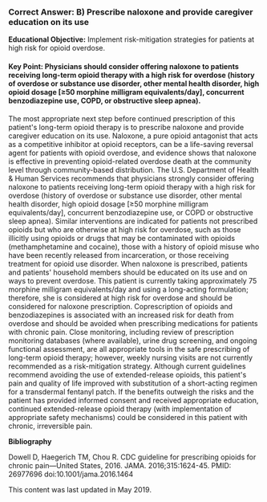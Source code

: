
### Correct Answer: B) Prescribe naloxone and provide caregiver education on its use 

**Educational Objective:** Implement risk-mitigation strategies for patients at high risk for opioid overdose.

#### **Key Point:** Physicians should consider offering naloxone to patients receiving long-term opioid therapy with a high risk for overdose (history of overdose or substance use disorder, other mental health disorder, high opioid dosage [≥50 morphine milligram equivalents/day], concurrent benzodiazepine use, COPD, or obstructive sleep apnea).

The most appropriate next step before continued prescription of this patient's long-term opioid therapy is to prescribe naloxone and provide caregiver education on its use. Naloxone, a pure opioid antagonist that acts as a competitive inhibitor at opioid receptors, can be a life-saving reversal agent for patients with opioid overdose, and evidence shows that naloxone is effective in preventing opioid-related overdose death at the community level through community-based distribution. The U.S. Department of Health & Human Services recommends that physicians strongly consider offering naloxone to patients receiving long-term opioid therapy with a high risk for overdose (history of overdose or substance use disorder, other mental health disorder, high opioid dosage [≥50 morphine milligram equivalents/day], concurrent benzodiazepine use, or COPD or obstructive sleep apnea). Similar interventions are indicated for patients not prescribed opioids but who are otherwise at high risk for overdose, such as those illicitly using opioids or drugs that may be contaminated with opioids (methamphetamine and cocaine), those with a history of opioid misuse who have been recently released from incarceration, or those receiving treatment for opioid use disorder. When naloxone is prescribed, patients and patients' household members should be educated on its use and on ways to prevent overdose. This patient is currently taking approximately 75 morphine milligram equivalents/day and using a long-acting formulation; therefore, she is considered at high risk for overdose and should be considered for naloxone prescription.
Coprescription of opioids and benzodiazepines is associated with an increased risk for death from overdose and should be avoided when prescribing medications for patients with chronic pain.
Close monitoring, including review of prescription monitoring databases (where available), urine drug screening, and ongoing functional assessment, are all appropriate tools in the safe prescribing of long-term opioid therapy; however, weekly nursing visits are not currently recommended as a risk-mitigation strategy.
Although current guidelines recommend avoiding the use of extended-release opioids, this patient's pain and quality of life improved with substitution of a short-acting regimen for a transdermal fentanyl patch. If the benefits outweigh the risks and the patient has provided informed consent and received appropriate education, continued extended-release opioid therapy (with implementation of appropriate safety mechanisms) could be considered in this patient with chronic, irreversible pain.

**Bibliography**

Dowell D, Haegerich TM, Chou R. CDC guideline for prescribing opioids for chronic pain—United States, 2016. JAMA. 2016;315:1624-45. PMID: 26977696 doi:10.1001/jama.2016.1464

This content was last updated in May 2019.